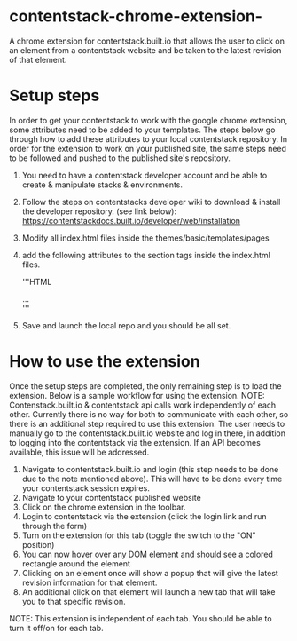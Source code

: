 # contentstack-chrome-extension-
A chrome extension for contentstack.built.io that allows the user to click on an element from a contentstack website and be taken to the latest revision of that element.


# Setup steps
In order to get your contentstack to work with the google chrome extension, some attributes need to be added to your templates. The steps below go through how to add these attributes to your local contentstack repository. In order for the extension to work on your published site, the same steps need to be followed and pushed to the published site's repository.

1. You need to have a contentstack developer account and be able to create & manipulate stacks & environments. 
2. Follow the steps on contentstacks developer wiki to download & install the developer repository. (see link below): https://contentstackdocs.built.io/developer/web/installation
3. Modify all index.html files inside the themes/basic/templates/pages
4. add the following attributes to the section tags inside the index.html files. 

    '''HTML <section data-content-type-id="{{content_type}}" data-entry-id="{{entry.uid}}">...</section>'''

    
5. Save and launch the local repo and you should be all set.


# How to use the extension
Once the setup steps are completed, the only remaining step is to load the extension. Below is a sample workflow for using the extension. 
NOTE: Contenstack.built.io & contentstack api calls work independently of each other. Currently there is no way for both to communicate with each other, so there is an additional step required to use this extension. The user needs to manually go to the contentstack.built.io website and log in there, in addition to logging into the contentstack via the extension. If an API becomes available, this issue will be addressed.

1. Navigate to contentstack.built.io and login (this step needs to be done due to the note mentioned above). This will have to be done every time your contentstack session expires.
2. Navigate to your contentstack published website
3. Click on the chrome extension in the toolbar. 
4. Login to contentstack via the extension (click the login link and run through the form)
5. Turn on the extension for this tab (toggle the switch to the "ON" position)
6. You can now hover over any DOM element and should see a colored rectangle around the element
7. Clicking on an element once will show a popup that will give the latest revision information for that element.
8. An additional click on that element will launch a new tab that will take you to that specific revision.


NOTE: This extension is independent of each tab. You should be able to turn it off/on for each tab. 